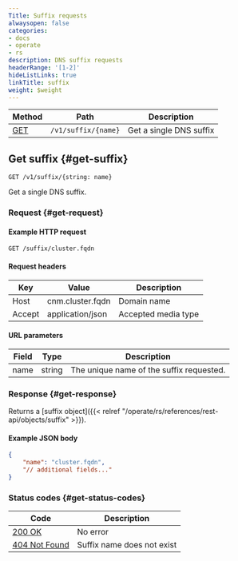 ```yaml
---
Title: Suffix requests
alwaysopen: false
categories:
- docs
- operate
- rs
description: DNS suffix requests
headerRange: '[1-2]'
hideListLinks: true
linkTitle: suffix
weight: $weight
---
```


| Method | Path | Description |
|--------|------|-------------|
| [GET](#get-suffix) | `/v1/suffix/{name}` | Get a single DNS suffix |

## Get suffix {#get-suffix}

	GET /v1/suffix/{string: name}

Get a single DNS suffix.

### Request {#get-request} 

#### Example HTTP request

	GET /suffix/cluster.fqdn 


#### Request headers

| Key | Value | Description |
|-----|-------|-------------|
| Host | cnm.cluster.fqdn | Domain name |
| Accept | application/json | Accepted media type |


#### URL parameters

| Field | Type | Description |
|-------|------|-------------|
| name | string | The unique name of the suffix requested. |

### Response {#get-response} 

Returns a [suffix object]({{< relref "/operate/rs/references/rest-api/objects/suffix" >}}).

#### Example JSON body

```json
{
    "name": "cluster.fqdn",
    "// additional fields..."
}
```

### Status codes {#get-status-codes} 

| Code | Description |
|------|-------------|
| [200 OK](http://www.w3.org/Protocols/rfc2616/rfc2616-sec10.html#sec10.2.1) | No error |
| [404 Not Found](http://www.w3.org/Protocols/rfc2616/rfc2616-sec10.html#sec10.4.5) | Suffix name does not exist |
